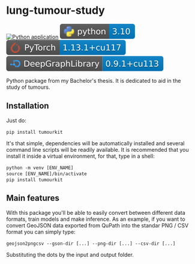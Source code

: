 # lung-tumour-study
[![Python application](https://github.com/Jerry-Master/lung-tumour-study/actions/workflows/python-app.yml/badge.svg)](https://github.com/Jerry-Master/lung-tumour-study/actions/workflows/python-app.yml) [![pyversion](https://raw.githubusercontent.com/Jerry-Master/badges/main/py_version.svg)](https://www.python.org/) [![torchversion](https://raw.githubusercontent.com/Jerry-Master/badges/main/torch_version.svg)](https://pytorch.org/) [![dglversion](https://raw.githubusercontent.com/Jerry-Master/badges/main/dgl_version.svg)](https://www.dgl.ai/)

Python package from my Bachelor's thesis. It is dedicated to aid in the study of tumours.

## Installation

Just do:

```shell
pip install tumourkit
```

It's that simple, dependencies will be automatically installed and several command line scripts will be readily available. It is recommended that you install it inside a virtual environment, for that, type in a shell:

```shell
python -m venv [ENV_NAME]
source [ENV_NAME]/bin/activate
pip install tumourkit
``` 

## Main features

With this package you'll be able to easily convert between different data formats, train models and make inference. As an example, if you want to convert GeoJSON data exported from QuPath into the standar PNG / CSV format you can simply type:

```shell
geojson2pngcsv --gson-dir [...] --png-dir [...] --csv-dir [...]
```

Substituting the dots by the input and output folder.
